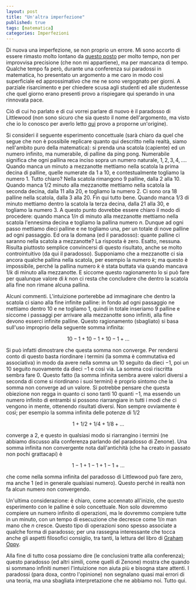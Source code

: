 ```yaml
---
layout: post
title: "Un'altra imperfezione"
published: true
tags: [matematica]
categories: Imperfezioni
---
```


Di nuova una imperfezione, se non proprio un errore. Mi sono accorto di essere rimasto molto lontano da [questo posto](http://127.0.0.1:4000/imperfezioni/)
per molto tempo, non per improvvisa precisione (che non mi appartiene), ma per mancanza di tempo. Qualche
tempo fa però, durante una conferenza sui paradossi in matematica, ho presentato un argomento a me
caro in modo così superficiale ed approssimativo che me ne sono vergognato per giorni. A parziale
risarcimento e per chiedere scusa agli studenti ed alle studentesse che quel giorno erano presenti
provo a rispiegare qui sperando in una rinnovata pace.

Ciò di cui ho parlato e di cui vorrei parlare di nuovo è il paradosso di Littlewood (non sono sicuro
che sia questo il nome dell'argomento, ma visto che io lo conosco per averlo letto [qui](https://www.amazon.it/Littlewoods-Miscellany-John-Littlewood-2008-01-12/dp/B01K0UT56E/ref=sr_1_2?s=books&ie=UTF8&qid=1520979116&sr=1-2&keywords=littlewood+miscellany&dpID=41vBF9nmQFL&preST=_SY264_BO1,204,203,200_QL40_&dpSrc=srch) provo a
proporne un'origine).

Si consideri il seguente esperimento concettuale (sarà chiaro da quel che segue che non è possibile
replicare quanto qui descritto nella realtà, siamo nell'ambito puro della matematica): si prenda una
scatola (capiente) ed un numero infinito, ma numerabile, di palline da ping pong. Numerabile
significa che ogni pallina reca inciso sopra un numero naturale, $1, 2, 3, 4, \ldots$. Quando manca
un minuto a mezzanotte mettiamo nella scatola la prima decina di palline, quelle numerate da $1$ a
$10$, e contestualmente togliamo la numero $1$. Tutto chiaro? Nella scatola rimangono $9$ palline,
dalla $2$ alla $10$. Quando manca $1/2$ minuto alla mezzanotte mettiamo nella scatola la seconda
decina, dalla $11$ alla $20$, e togliamo la numero $2$. Ci sono ora $18$ palline nella scatola,
dalla $3$ alla $20$. Fin qui tutto bene. Quando manca $1/3$ di minuto mettiamo dentro la scatola la
terza decina, dalla $21$ alla $30$, e togliamo la numero $3$. A questo punto dovrebbe essere chiaro
il modo di procedere: quando manca $1/n$ di minuto alla mezzanotte mettiamo nella scatola l'ennesima
decina e togliamo la pallina numero $n$. Dunque ad ogni passo mettiamo dieci palline e ne togliamo
una, per un totale di nove palline ad ogni passaggio. Ed ora la domana (ed il paradosso): quante
palline ci saranno nella scatola a mezzanotte? La risposta è zero. Esatto, nessuna. Risulta
piuttosto semplice convincersi di questo risultato, anche se molto controintuitivo (da qui il
paradosso). Supponiamo che a mezzanotte ci sia ancora qualche pallina nella scatola, per esempio la
numero $k$; ma questo è impossibile, perché la pallina numero $k$ è stata buttata via quando mancava
$1/k$ di minuto alla mezzanotte. E siccome questo ragionamento lo si può fare per qualunque valore
di $k$ non ci resta che concludere che dentro la scatola alla fine non rimane alcuna pallina. 

Alcuni commenti. L'intuizione porterebbe ad immaginare che dentro la scatola ci siano alla fine
infinite palline: in fondo ad ogni passaggio ne mettiamo dentro $10$ e ne togliamo $1$, quindi in
totale inseriamo $9$ palline e siccome i passaggi per arrivare alla mezzanotte sono infiniti, alla
fine devono esserci infinite palline. Questo ragionamento (sbagliato) si basa sull'uso improprio
della seguente somma infinita:

$$ 10 - 1 + 10 - 1 + 10 - 1 + \ldots $$

Si può infatti dimostrare che questa somma non converge. Per rendersi conto di questo basta
riordinare i termini (la somma è commutativa ed associativa) in modo da avere nella somma un $10$
seguito da dieci $-1$, poi un $10$ seguito nuovamente da dieci $-1$ e così via. La somma così
riscritta sembra fare $0$. Questo fatto (la somma infinita sembra avere valori diversi a seconda di
come si riordinano i suoi termini) è proprio sintomo che la somma non converge ad un valore. Si
potrebbe pensare che questa obiezione non regga in quanto ci sono tanti $10$ quanti $-1$, ma essendo
un numero infinito di entrambi si possono riarrangiare in tutti i modi che ci vengono in mente,
ottenendo risultati diversi. Non sempre ovviamente è così; per esempio la somma infinita delle
potenze di $1/2$ 

$$ 1 + 1/2 + 1/4 + 1/8 + \ldots $$ 

converge a $2$, e questo in qualsiasi modo si riarrangino i termini (ne abbiamo discusso alla
conferenza parlando del paradosso di Zenone). Una somma infinita non convergente nota dall'antichità
(che ha creato in passato non pochi grattacapi) è

$$ 1 - 1 + 1 - 1 + 1 - 1 + \ldots $$ 

che come nella somma infinita del paradosso di Littlewood può fare zero, ma anche $1$ (ed in
generale qualsiasi numero). Questo perché in realtà non fa alcun numero non convergendo.

Un'ultima considerazione: è chiaro, come accennato all'inizio, che questo esperimento con le palline
è solo concettuale. Non solo dovremmo compiere un numero infinito di operazioni, ma le dovremmo
compiere tutte in un minuto, con un tempo di esecuzione che decresce come $1/n$ man mano che $n$
cresce. Questo tipo di operazioni sono spesso associate a qualche forma di paradosso; per una
rassegna interessante che tocca anche gli aspetti filosofici consiglio, tra tanti, la lettura del libro di
[Graham Oppy](https://www.amazon.it/Philosophical-Perspectives-Infinity-Graham-2009-01-29/dp/B01FKRF6V0/ref=sr_1_13?ie=UTF8&qid=1520978935&sr=8-13&keywords=graham+oppy).

Alla fine di tutto cosa possiamo dire (le conclusioni tratte alla conferenza); questo paradosso (ed
altri simili, come quelli di Zenone) mostra che quando si sommano infiniti numeri l'intuizione non
aiuta più e bisogna stare attenti. I paradossi (para doxa, contro l'opinione) non segnalano quasi
mai errori di una teoria, ma una sbagliata interpretazione che ne abbiamo noi. Tutto qui.




